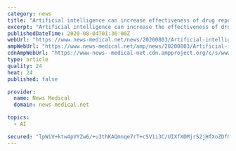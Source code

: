 ```yaml
---
category: news
title: "Artificial intelligence can increase effectiveness of drug repurposing for psychiatric disorders"
excerpt: "Artificial intelligence can increase the effectiveness of drug repositioning or repurposing research, according to a study published in Translational Psychiatry."
publishedDateTime: 2020-08-04T01:36:00Z
webUrl: "https://www.news-medical.net/news/20200803/Artificial-intelligence-can-increase-effectiveness-of-drug-repurposing-for-psychiatric-disorders.aspx"
ampWebUrl: "https://www.news-medical.net/amp/news/20200803/Artificial-intelligence-can-increase-effectiveness-of-drug-repurposing-for-psychiatric-disorders.aspx"
cdnAmpWebUrl: "https://www-news--medical-net.cdn.ampproject.org/c/s/www.news-medical.net/amp/news/20200803/Artificial-intelligence-can-increase-effectiveness-of-drug-repurposing-for-psychiatric-disorders.aspx"
type: article
quality: 24
heat: 24
published: false

provider:
  name: News Medical
  domain: news-medical.net

topics:
  - AI

secured: "lpWiV+ktw4pVYZw6/+u3thKAQmnqe7rT+cSV1i3C/UIXfXDMjrS2jHfXoZDfG2cEz0emxsqOhctLsl3GN9cQ9zzxW2O/h+UDf+cMEcQAsmLfFwOXo+foM2SC+rFzh2ftlAoqcoX72l3qOsu1iLr+E5jMBbmUrPmRwjDcGgqMDLxVQHfynf5g1l/KxXhoBF++HMXvGe0zaDHZq2z74evmugxQDVigmmZ3Vciu/po9l9EGp9J+aZTrr9eL2W4DDeVra7r3Yev05g/8osC6H7XIqa4UtCfhE5jYCZeFHSZWr7X7KLd5iocKqjYtYmhnbixNcZaqQG6MBQJ14Oo+7xbElg==;309uLGRZghwExLRzjxwLaQ=="
---
```


